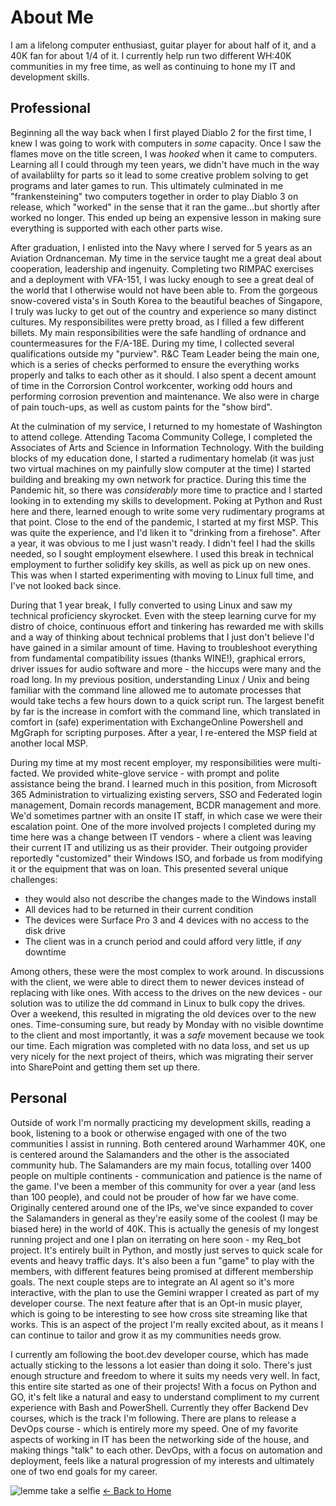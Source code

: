 # About Me

I am a lifelong computer enthusiast, guitar player for about half of it, and a 40K fan for about 1/4 of it. I currently help run two different WH:40K communities in my free time, as well as continuing to hone my IT and development skills. 

## Professional

Beginning all the way back when I first played Diablo 2 for the first time, I knew I was going to work with computers in *some* capacity. Once I saw the flames move on the title screen, I was *hooked* when it came to computers. Learning all I could through my teen years, we didn't have much in the way of availablilty for parts so it lead to some creative problem solving to get programs and later games to run. This ultimately culminated in me "frankensteining" two computers together in order to play Diablo 3 on release, which "worked" in the sense that it ran the game...but shortly after worked no longer. This ended up being an expensive lesson in making sure everything is supported with each other parts wise. 

After graduation, I enlisted into the Navy where I served for 5 years as an Aviation Ordnanceman. My time in the service taught me a great deal about cooperation, leadership and ingenuity. Completing two RIMPAC exercises and a deployment with VFA-151, I was lucky enough to see a great deal of the world that I otherwise would not have been able to. From the gorgeous snow-covered vista's in South Korea to the beautiful beaches of Singapore, I truly was lucky to get out of the country and experience so many distinct cultures. My responsibilites were pretty broad, as I filled a few different billets. My main responsibilities were the safe handling of ordnance and countermeasures for the F/A-18E. During my time, I collected several qualifications outside my "purview". R&C Team Leader being the main one, which is a series of checks performed to ensure the everything works properly and talks to each other as it should. I also spent a decent amount of time in the Corrorsion Control workcenter, working odd hours and performing corrosion prevention and maintenance. We also were in charge of pain touch-ups, as well as custom paints for the "show bird". 

At the culmination of my service, I returned to my homestate of Washington to attend college. Attending Tacoma Community College, I completed the Associates of Arts and Science in Information Technology. With the building blocks of my education done, I started a rudimentary homelab (it was just two virtual machines on my painfully slow computer at the time) I started building and breaking my own network for practice. During this time the Pandemic hit, so there was *considerably* more time to practice and I started looking in to extending my skills to development. Poking at Python and Rust here and there, learned enough to write some very rudimentary programs at that point. Close to the end of the pandemic, I started at my first MSP. This was quite the experience, and I'd liken it to "drinking from a firehose". After a year, it was obvious to me I just wasn't ready. I didn't feel I had the skills needed, so I sought employment elsewhere. I used this break in technical employment to further solidify key skills, as well as pick up on new ones. This was when I started experimenting with moving to Linux full time, and I've not looked back since. 

During that 1 year break, I fully converted to using Linux and saw my technical proficiency skyrocket. Even with the steep learning curve for my distro of choice, continuous effort and tinkering has rewarded me with skills and a way of thinking about technical problems that I just don't believe I'd have gained in a similar amount of time. Having to troubleshoot everything from fundamental compatibility issues (thanks WINE!), graphical errors, driver issues for audio software and more - the hiccups were many and the road long. In my previous position, understanding Linux / Unix and being familiar with the command line allowed me to automate processes that would take techs a few hours down to a quick script run. The largest benefit by far is the increase in comfort with the command line, which translated in comfort in (safe) experimentation with ExchangeOnline Powershell and MgGraph for scripting purposes. After a year, I re-entered the MSP field at another local MSP. 

During my time at my most recent employer, my responsibilities were multi-facted. We provided white-glove service - with prompt and polite assistance being the brand. I learned much in this position, from Microsoft 365 Administration to virtualizing existing servers, SSO and Federated login management, Domain records management, BCDR management and more. We'd sometimes partner with an onsite IT staff, in which case we were their escalation point. One of the more involved projects I completed during my time here was a change between IT vendors - where a client was leaving their current IT and utilizing us as their provider. Their outgoing provider reportedly "customized" their Windows ISO, and forbade us from modifying it or the equipment that was on loan. This presented several unique challenges: 
 
 - they would also not describe the changes made to the Windows install
 - All devices had to be returned in their current condition
 - The devices were Surface Pro 3 and 4 devices with no access to the disk drive
 - The client was in a crunch period and could afford very little, if *any* downtime

 Among others, these were the most complex to work around. In discussions with the client, we were able to direct them to newer devices instead of replacing with like ones. With access to the drives on the new devices - our solution was to utilize the dd command in Linux to bulk copy the drives. Over a weekend, this resulted in migrating the old devices over to the new ones. Time-consuming sure, but ready by Monday with no visible downtime to the client and most importantly, it was a *safe* movement because we took our time. Each migration was completed with no data loss, and set us up very nicely for the next project of theirs, which was migrating their server into SharePoint and getting them set up there. 


## Personal

Outside of work I'm normally practicing my development skills, reading a book, listening to a book or otherwise engaged with one of the two communities I assist in running. Both centered around Warhammer 40K, one is centered around the Salamanders and the other is the associated community hub. The Salamanders are my main focus, totalling over 1400 people on multiple continents - communication and patience is the name of the game. I've been a member of this community for over a year (and less than 100 people), and could not be prouder of how far we have come. Originally centered around one of the IPs, we've since expanded to cover the Salamanders in general as they're easily some of the coolest (I may be biased here) in the world of 40K. This is actually the genesis of my longest running project and one I plan on iterrating on here soon - my Req_bot project. It's entirely built in Python, and mostly just serves to quick scale for events and heavy traffic days. It's also been a fun "game" to play with the members, with different features being promised at different membership goals. The next couple steps are to integrate an AI agent so it's more interactive, with the plan to use the Gemini wrapper I created as part of my developer course. The next feature after that is an Opt-in music player, which is going to be interesting to see how cross site streaming like that works. This is an aspect of the project I'm really excited about, as it means I can continue to tailor and grow it as my communities needs grow. 

I currently am following the boot.dev developer course, which has made actually sticking to the lessons a lot easier than doing it solo. There's just enough structure and freedom to where it suits my needs very well. In fact, this entire site started as one of their projects! With a focus on Python and GO, it's felt like a natural and easy to understand compliment to my current experience with Bash and PowerShell. Currently they offer Backend Dev courses, which is the track I'm following. There are plans to release a DevOps course - which is entirely more my speed. One of my favorite aspects of working in IT has been the networking side of the house, and making things "talk" to each other. DevOps, with a focus on automation and deployment, feels like a natural progression of my interests and ultimately one of two end goals for my career. 


![lemme take a selfie](/static/headshot.jpg)
<a href="resume.html" class="back-button">← Back to Home</a>